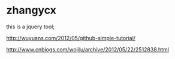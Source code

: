 zhangycx
========
this is a jquery tool;

http://wuyuans.com/2012/05/github-simple-tutorial/

http://www.cnblogs.com/wojilu/archive/2012/05/22/2512838.html
